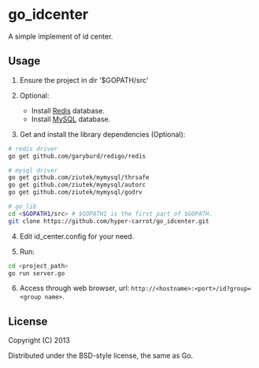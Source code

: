go_idcenter
===========

A simple implement of id center.

## Usage

1. Ensure the project in dir '$GOPATH/src'

2. Optional: 
   - Install [Redis](http://redis.io/) database.
   - Install [MySQL](http://www.mysql.com) database.

3. Get and install the library dependencies (Optional): 

```bash
# redis driver
go get github.com/garyburd/redigo/redis

# mysql driver
go get github.com/ziutek/mymysql/thrsafe
go get github.com/ziutek/mymysql/autorc
go get github.com/ziutek/mymysql/godrv

# go_lib
cd <$GOPATH1/src> # $GOPATH1 is the first part of $GOPATH.
git clone https://github.com/hyper-carrot/go_idcenter.git
```

4. Edit id_center.config for your need.

5. Run:

```bash
cd <project_path>
go run server.go
```

6. Access through web browser, url: ```http://<hostname>:<port>/id?group=<group name>```.

## License
 
Copyright (C) 2013

Distributed under the BSD-style license, the same as Go.
